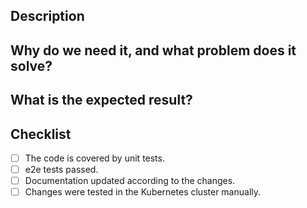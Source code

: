 <!-- markdownlint-disable first-line-h1 -->
## Description
<!---
  Describe your changes in detail.

  Please let users know if your feature influences critical cluster components
  (restarts of ingress-controllers, control-plane, Prometheus, etc).
-->

## Why do we need it, and what problem does it solve?
<!---
  This is the most important paragraph.
  You must describe the main goal of your feature.

  If it fixes an issue, place a link to the issue here.

  If it fixes an obvious bug, please tell users about the impact and effect of the problem.
-->

## What is the expected result?
<!---
  How can one check these changes after applying?  

  Describe, what (resource, state, event, etc.) MUST or MUST NOT change/happen after applying these changes.
-->

## Checklist

- [ ] The code is covered by unit tests.
- [ ] e2e tests passed.
- [ ] Documentation updated according to the changes.
- [ ] Changes were tested in the Kubernetes cluster manually.

